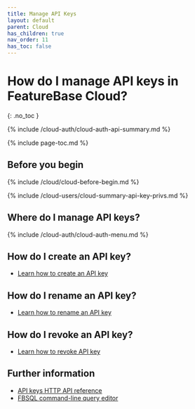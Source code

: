 ```yaml
---
title: Manage API Keys
layout: default
parent: Cloud
has_children: true
nav_order: 11
has_toc: false
---
```


# How do I manage API keys in FeatureBase Cloud?
{: .no_toc }

{% include /cloud-auth/cloud-auth-api-summary.md %}

{% include page-toc.md %}

## Before you begin

{% include /cloud/cloud-before-begin.md %}

{% include /cloud-users/cloud-summary-api-key-privs.md %}

## Where do I manage API keys?

{% include /cloud-auth/cloud-auth-menu.md %}

## How do I create an API key?

* [Learn how to create an API key](/docs/cloud/cloud-authentication/cloud-auth-create-key)

## How do I rename an API key?

* [Learn how to rename an API key](/docs/cloud/cloud-authentication/cloud-auth-rename-key)

## How do I revoke an API key?

* [Learn how to revoke API key](/docs/cloud/cloud-authentication/cloud-auth-revoke-key/)

## Further information

* [API keys HTTP API reference](https://api-docs-featurebase-cloud.redoc.ly/latest#tag/Keys)
* [FBSQL command-line query editor](/docs/tools/fbsql/fbsql-home)
